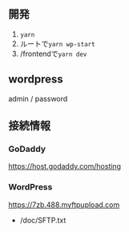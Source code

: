 ## 開発
1. `yarn`
1. ルートで`yarn wp-start`
1. /frontendで`yarn dev`

## wordpress
admin / password

## 接続情報

### GoDaddy
https://host.godaddy.com/hosting

### WordPress
https://7zb.488.myftpupload.com
- /doc/SFTP.txt